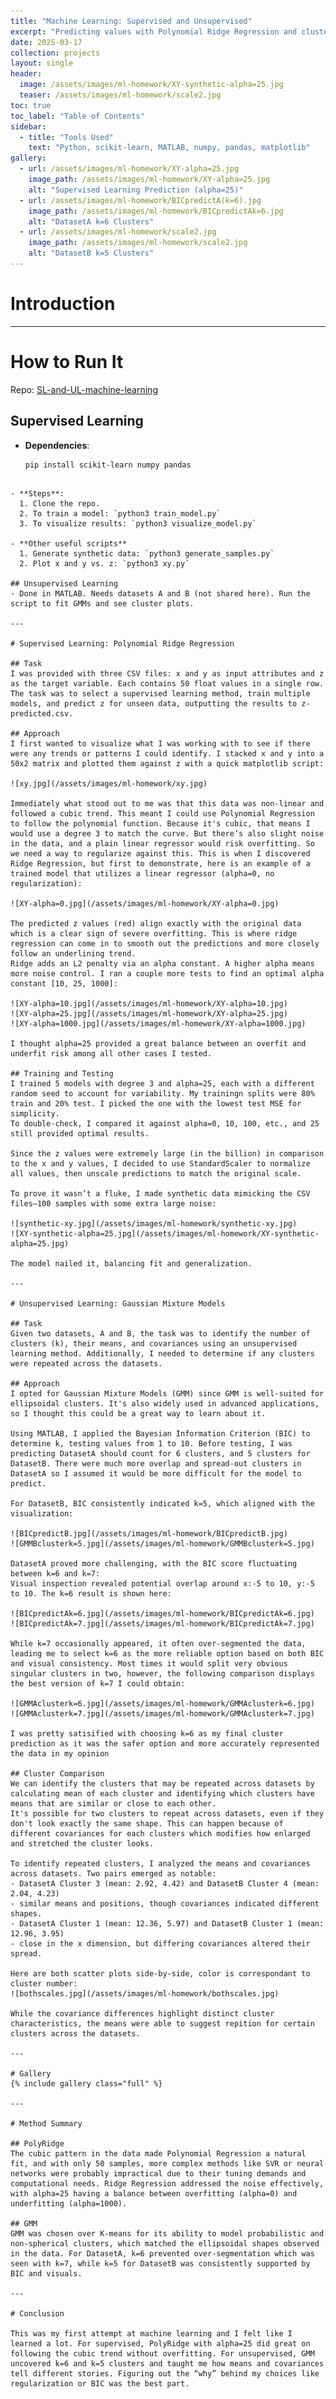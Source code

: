 ```yaml
---
title: "Machine Learning: Supervised and Unsupervised"
excerpt: "Predicting values with Polynomial Ridge Regression and clustering with Gaussian Mixture Models"
date: 2025-03-17
collection: projects
layout: single
header:
  image: /assets/images/ml-homework/XY-synthetic-alpha=25.jpg
  teaser: /assets/images/ml-homework/scale2.jpg
toc: true
toc_label: "Table of Contents"
sidebar:
  - title: "Tools Used"
    text: "Python, scikit-learn, MATLAB, numpy, pandas, matplotlib"
gallery:
  - url: /assets/images/ml-homework/XY-alpha=25.jpg
    image_path: /assets/images/ml-homework/XY-alpha=25.jpg
    alt: "Supervised Learning Prediction (alpha=25)"
  - url: /assets/images/ml-homework/BICpredictA(k=6).jpg
    image_path: /assets/images/ml-homework/BICpredictAk=6.jpg
    alt: "DatasetA k=6 Clusters"
  - url: /assets/images/ml-homework/scale2.jpg
    image_path: /assets/images/ml-homework/scale2.jpg
    alt: "DatasetB k=5 Clusters"
---
```


# Introduction


---

# How to Run It

Repo: [SL-and-UL-machine-learning](https://github.com/nickpucci-ops/SL-and-UL-machine-learning.git)

## Supervised Learning
- **Dependencies**:
  ```bash
  pip install scikit-learn numpy pandas
```

- **Steps**:
  1. Clone the repo.
  2. To train a model: `python3 train_model.py`
  3. To visualize results: `python3 visualize_model.py`

- **Other useful scripts**
  1. Generate synthetic data: `python3 generate_samples.py`
  2. Plot x and y vs. z: `python3 xy.py`

## Unsupervised Learning
- Done in MATLAB. Needs datasets A and B (not shared here). Run the script to fit GMMs and see cluster plots.

---

# Supervised Learning: Polynomial Ridge Regression

## Task
I was provided with three CSV files: x and y as input attributes and z as the target variable. Each contains 50 float values in a single row. The task was to select a supervised learning method, train multiple models, and predict z for unseen data, outputting the results to z-predicted.csv.

## Approach
I first wanted to visualize what I was working with to see if there were any trends or patterns I could identify. I stacked x and y into a 50x2 matrix and plotted them against z with a quick matplotlib script:

![xy.jpg](/assets/images/ml-homework/xy.jpg)

Immediately what stood out to me was that this data was non-linear and followed a cubic trend. This meant I could use Polynomial Regression to follow the polynomial function. Because it's cubic, that means I would use a degree 3 to match the curve. But there’s also slight noise in the data, and a plain linear regressor would risk overfitting. So we need a way to regularize against this. This is when I discovered Ridge Regression, but first to demonstrate, here is an example of a trained model that utilizes a linear regressor (alpha=0, no regularization):

![XY-alpha=0.jpg](/assets/images/ml-homework/XY-alpha=0.jpg)

The predicted z values (red) align exactly with the original data which is a clear sign of severe overfitting. This is where ridge regression can come in to smooth out the predictions and more closely follow an underlining trend. 
Ridge adds an L2 penalty via an alpha constant. A higher alpha means more noise control. I ran a couple more tests to find an optimal alpha constant [10, 25, 1000]:

![XY-alpha=10.jpg](/assets/images/ml-homework/XY-alpha=10.jpg)
![XY-alpha=25.jpg](/assets/images/ml-homework/XY-alpha=25.jpg)
![XY-alpha=1000.jpg](/assets/images/ml-homework/XY-alpha=1000.jpg)

I thought alpha=25 provided a great balance between an overfit and underfit risk among all other cases I tested.

## Training and Testing
I trained 5 models with degree 3 and alpha=25, each with a different random seed to account for variability. My trainingn splits were 80% train and 20% test. I picked the one with the lowest test MSE for simplicity. 
To double-check, I compared it against alpha=0, 10, 100, etc., and 25 still provided optimal results. 
  
Since the z values were extremely large (in the billion) in comparison to the x and y values, I decided to use StandardScaler to normalize all values, then unscale predictions to match the original scale.

To prove it wasn’t a fluke, I made synthetic data mimicking the CSV files—100 samples with some extra large noise:

![synthetic-xy.jpg](/assets/images/ml-homework/synthetic-xy.jpg)
![XY-synthetic-alpha=25.jpg](/assets/images/ml-homework/XY-synthetic-alpha=25.jpg)

The model nailed it, balancing fit and generalization.

---

# Unsupervised Learning: Gaussian Mixture Models

## Task
Given two datasets, A and B, the task was to identify the number of clusters (k), their means, and covariances using an unsupervised learning method. Additionally, I needed to determine if any clusters were repeated across the datasets.

## Approach
I opted for Gaussian Mixture Models (GMM) since GMM is well-suited for ellipsoidal clusters. It's also widely used in advanced applications, so I thought this could be a great way to learn about it.   

Using MATLAB, I applied the Bayesian Information Criterion (BIC) to determine k, testing values from 1 to 10. Before testing, I was predicting DatasetA should count for 6 clusters, and 5 clusters for DatasetB. There were much more overlap and spread-out clusters in DatasetA so I assumed it would be more difficult for the model to predict.   

For DatasetB, BIC consistently indicated k=5, which aligned with the visualization:

![BICpredictB.jpg](/assets/images/ml-homework/BICpredictB.jpg)
![GMMBclusterk=5.jpg](/assets/images/ml-homework/GMMBclusterk=5.jpg)

DatasetA proved more challenging, with the BIC score fluctuating between k=6 and k=7: 
Visual inspection revealed potential overlap around x:-5 to 10, y:-5 to 10. The k=6 result is shown here:

![BICpredictAk=6.jpg](/assets/images/ml-homework/BICpredictAk=6.jpg)
![BICpredictAk=7.jpg](/assets/images/ml-homework/BICpredictAk=7.jpg)

While k=7 occasionally appeared, it often over-segmented the data, leading me to select k=6 as the more reliable option based on both BIC and visual consistency. Most times it would split very obvious singular clusters in two, however, the following comparison displays the best version of k=7 I could obtain:

![GMMAclusterk=6.jpg](/assets/images/ml-homework/GMMAclusterk=6.jpg)
![GMMAclusterk=7.jpg](/assets/images/ml-homework/GMMAclusterk=7.jpg)

I was pretty satisified with choosing k=6 as my final cluster prediction as it was the safer option and more accurately represented the data in my opinion

## Cluster Comparison
We can identify the clusters that may be repeated across datasets by calculating mean of each cluster and identifying which clusters have means that are similar or close to each other. 
It's possible for two clusters to repeat across datasets, even if they don't look exactly the same shape. This can happen because of different covariances for each clusters which modifies how enlarged and stretched the cluster looks.

To identify repeated clusters, I analyzed the means and covariances across datasets. Two pairs emerged as notable:
- DatasetA Cluster 3 (mean: 2.92, 4.42) and DatasetB Cluster 4 (mean: 2.04, 4.23)
- similar means and positions, though covariances indicated different shapes.
- DatasetA Cluster 1 (mean: 12.36, 5.97) and DatasetB Cluster 1 (mean: 12.96, 3.95)
- close in the x dimension, but differing covariances altered their spread.
  
Here are both scatter plots side-by-side, color is correspondant to cluster number:
![bothscales.jpg](/assets/images/ml-homework/bothscales.jpg)

While the covariance differences highlight distinct cluster characteristics, the means were able to suggest repition for certain clusters across the datasets.

---

# Gallery
{% include gallery class="full" %}

---

# Method Summary

## PolyRidge
The cubic pattern in the data made Polynomial Regression a natural fit, and with only 50 samples, more complex methods like SVR or neural networks were probably impractical due to their tuning demands and computational needs. Ridge Regression addressed the noise effectively, with alpha=25 having a balance between overfitting (alpha=0) and underfitting (alpha=1000).

## GMM
GMM was chosen over K-means for its ability to model probabilistic and non-spherical clusters, which matched the ellipsoidal shapes observed in the data. For DatasetA, k=6 prevented over-segmentation which was seen with k=7, while k=5 for DatasetB was consistently supported by BIC and visuals.

---

# Conclusion

This was my first attempt at machine learning and I felt like I learned a lot. For supervised, PolyRidge with alpha=25 did great on following the cubic trend without overfitting. For unsupervised, GMM uncovered k=6 and k=5 clusters and taught me how means and covariances tell different stories. Figuring out the “why” behind my choices like regularization or BIC was the best part.
